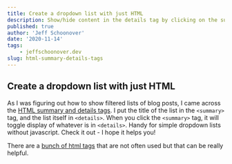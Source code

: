 ```yaml
---
title: Create a dropdown list with just HTML
description: Show/hide content in the details tag by clicking on the summary tag!  This gives some dynamic content to your page without needing javascript. 
published: true
author: 'Jeff Schoonover'
date: '2020-11-14'
tags:
    - jeffschoonover.dev
slug: html-summary-details-tags
---
```


## Create a dropdown list with just HTML

As I was figuring out how to show filtered lists of blog posts, I came across the [HTML summary and details tags](https://www.w3schools.com/tags/tag_summary.asp).  I put the title of the list in the `<summary>` tag, and the list itself in `<details>`.  When you click the `<summary>` tag, it will toggle display of whatever is in `<details>`.  Handy for simple dropdown lists without javascript.  Check it out - I hope it helps you!

There are a [bunch of html tags](https://www.w3schools.com/tags/default.asp) that are not often used but that can be really helpful.
